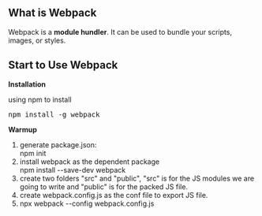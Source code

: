 <h2>What is Webpack</h2> 
<p>Webpack is a <b>module hundler</b>. It can be used to bundle your scripts, images, or styles.

<h2>Start to Use Webpack</h2>
<p><b>Installation</b>
<p>using npm to install
<pre>npm install -g webpack</pre>

<p><b>Warmup</b>
<ol>
  <li>
    generate package.json:<br/>
    npm init
  </li>
  <li>
    install webpack as the dependent package<br/>
    npm install --save-dev webpack
  </li>
  <li>
    create two folders "src" and "public", "src" is for the JS modules we are going to write and "public" is for the packed JS file.
  </li>
  <li>
    create webpack.config.js as the conf file to export JS file.
  </li>
  <li>
    npx webpack --config webpack.config.js  
  </li>
</ol>
